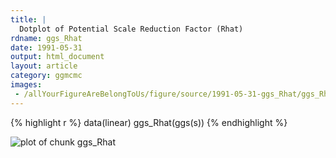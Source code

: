 ```yaml
---
title: |
  Dotplot of Potential Scale Reduction Factor (Rhat)
rdname: ggs_Rhat
date: 1991-05-31
output: html_document
layout: article
category: ggmcmc
images:
 - /allYourFigureAreBelongToUs/figure/source/1991-05-31-ggs_Rhat/ggs_Rhat-1.png
---
```





{% highlight r %}
data(linear)
ggs_Rhat(ggs(s))
{% endhighlight %}

![plot of chunk ggs_Rhat](/allYourFigureAreBelongToUs/figure/source/1991-05-31-ggs_Rhat/ggs_Rhat-1.png) 